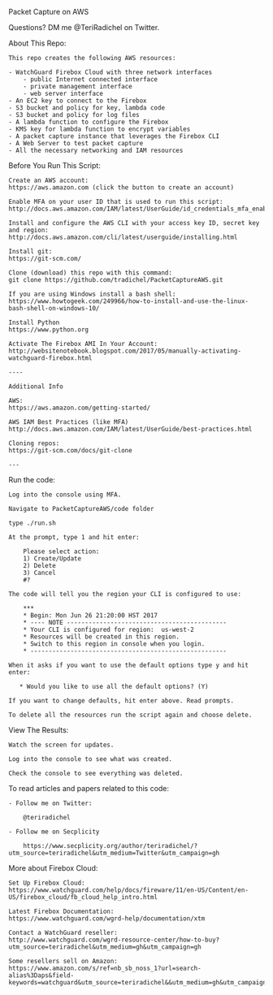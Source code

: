 Packet Capture on AWS

Questions? DM me @TeriRadichel on Twitter.

About This Repo:

    This repo creates the following AWS resources:
  
    - WatchGuard Firebox Cloud with three network interfaces
        - public Internet connected interface
        - private management interface
        - web server interface
    - An EC2 key to connect to the Firebox
    - S3 bucket and policy for key, lambda code
    - S3 bucket and policy for log files
    - A lambda function to configure the Firebox
    - KMS key for lambda function to encrypt variables
    - A packet capture instance that leverages the Firebox CLI
    - A Web Server to test packet capture
    - All the necessary networking and IAM resources

Before You Run This Script:

    Create an AWS account:
    https://aws.amazon.com (click the button to create an account)

    Enable MFA on your user ID that is used to run this script:
    http://docs.aws.amazon.com/IAM/latest/UserGuide/id_credentials_mfa_enable_virtual.html

    Install and configure the AWS CLI with your access key ID, secret key and region: 
    http://docs.aws.amazon.com/cli/latest/userguide/installing.html

    Install git:
    https://git-scm.com/

    Clone (download) this repo with this command: 
    git clone https://github.com/tradichel/PacketCaptureAWS.git

    If you are using Windows install a bash shell:
    https://www.howtogeek.com/249966/how-to-install-and-use-the-linux-bash-shell-on-windows-10/

    Install Python
    https://www.python.org

    Activate The Firebox AMI In Your Account:
    http://websitenotebook.blogspot.com/2017/05/manually-activating-watchguard-firebox.html
    
    ----

    Additional Info

    AWS:
    https://aws.amazon.com/getting-started/

    AWS IAM Best Practices (like MFA)
    http://docs.aws.amazon.com/IAM/latest/UserGuide/best-practices.html

    Cloning repos:
    https://git-scm.com/docs/git-clone

    ---

Run the code:

    Log into the console using MFA.

    Navigate to PacketCaptureAWS/code folder

    type ./run.sh

    At the prompt, type 1 and hit enter:

        Please select action:
        1) Create/Update
        2) Delete
        3) Cancel
        #? 

    The code will tell you the region your CLI is configured to use:

        ***
        * Begin: Mon Jun 26 21:20:00 HST 2017
        * ---- NOTE --------------------------------------------
        * Your CLI is configured for region:  us-west-2
        * Resources will be created in this region.
        * Switch to this region in console when you login.
        * ------------------------------------------------------

    When it asks if you want to use the default options type y and hit enter:

       * Would you like to use all the default options? (Y)
    
    If you want to change defaults, hit enter above. Read prompts.

    To delete all the resources run the script again and choose delete.
    

View The Results:

    Watch the screen for updates.

    Log into the console to see what was created.

    Check the console to see everything was deleted.

    
To read articles and papers related to this code:

    - Follow me on Twitter:

        @teriradichel

    - Follow me on Secplicity

        https://www.secplicity.org/author/teriradichel/?utm_source=teriradichel&utm_medium=Twitter&utm_campaign=gh

More about Firebox Cloud:

    Set Up Firebox Cloud:
    https://www.watchguard.com/help/docs/fireware/11/en-US/Content/en-US/firebox_cloud/fb_cloud_help_intro.html

    Latest Firebox Documentation:
    https://www.watchguard.com/wgrd-help/documentation/xtm
    
    Contact a WatchGuard reseller:
    http://www.watchguard.com/wgrd-resource-center/how-to-buy?utm_source=teriradichel&utm_medium=gh&utm_campaign=gh

    Some resellers sell on Amazon:
    https://www.amazon.com/s/ref=nb_sb_noss_1?url=search-alias%3Daps&field-keywords=watchguard&utm_source=teriradichel&&utm_medium=gh&utm_campaign=gh




